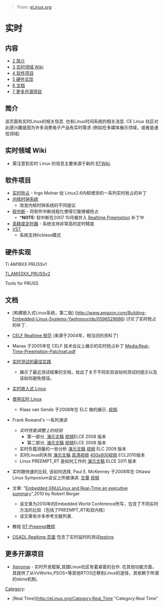 > From: [eLinux.org](http://eLinux.org/Real_Time "http://eLinux.org/Real_Time")


# 实时







## 内容

-   [2 简介](#简介)
-   [3 实时领域 Wiki](#实时领域Wiki)
-   [4 软件项目](#软件项目)
-   [5 硬件实现](#硬件实现)
-   [6 文档](#文档)
-   [7 更多开源项目](#更多开源项目)


## 简介

该页面有实时Linux的相关信息. 也有Linux时间系统的相关消息. CE Linux 社区对此感兴趣是因为许多消费电子产品有实时需求 (例如在多媒体展示领域，或者是通信领域)

## 实时领域 Wiki

-   需注意到实时 Linux 的信息主要来源于新的 [RTWiki](http://rt.wiki.kernel.org/).

## 软件项目

-   [实时抢占](http://eLinux.org/Realtime_Preemption "Realtime Preemption") -
    Ingo Molnar 给 Linux2.6内核增添的一系列实时抢占的补丁
-   [内核时钟系统](http://eLinux.org/Kernel_Timer_Systems "内核时钟系统")
    - 改变内核时钟系统的不同提议
-   [软中断](http://eLinux.org/Soft_IRQ_Threads "软中断") -
    将软件中断线程化使得它能够被抢占
    -   ***NOTE:** 软中断在2007 10月被并入 [Realtime Preemption](http://eLinux.org/Realtime_Preemption "Realtime Preemption") 补丁中
-   [高精度定时器](http://eLinux.org/High_Resolution_Timers "高精度定时器") - 系统支持非常高的定时精度
-   [VST](http://eLinux.org/Variable_Scheduling_Timeouts "Variable Scheduling Timeouts")
    - 系统支持tickless模式

## 硬件实现

Ti AM18XX PRUSSv1

[Ti\_AM33XX\_PRUSSv2](http://eLinux.org/Ti_AM33XX_PRUSSv2 "Ti AM33XX PRUSSv2")

Tools for PRUSS



## 文档

-   [构建嵌入式Linux系统，第二版]
    (http://www.amazon.com/Building-Embedded-Linux-Systems-Yaghmour/dp/0596529686)
    讨论了实时抢占的补丁.
-   [CELF Realtime 规范](http://tree.celinuxforum.org/CelfPubWiki/RTSpecDraft_5fR2)
    (来源于2004年，相当旧的资料了)
-   Manas 于2005年在 CELF 技术会议上展示的实时抢占补丁
    [Media:Real-Time-Preemption-Patchset.pdf](http://eLinux.org/images/4/4e/Real-Time-Preemption-Patchset.pdf "Real-Time-Preemption-Patchset.pdf")
-   [实时测试的最佳实践](http://eLinux.org/Realtime_Testing_Best_Practices "Realtime Testing Best Practices")
    - 展示了最近测试结果的文档，给出了关于不同实验该如何测试的提示以及该如何避免错误。
-   [实时嵌入式 Linux](http://free-electrons.com/articles/realtime/)
-   [使用实时 Linux](http://www.celinux.org/elc08_presentations/Using_Real-Time_Linux.KlaasVanGend.ELC2008.pdf)
    - Klaas van Gends 于2008年在 ELC 做的展示. [视频](http://free-electrons.com/pub/video/2008/elc/elc2008-klaas-van-gend-using-real-time-linux.ogg).
-   Frank Rowand's 一系列演讲
    -   *实时性能调整上的经验*
        -   第一部分,
            [演示文稿](http://tree.celinuxforum.org/CelfPubWiki/ELCEurope2008Presentations?action=AttachFile&do=get&target=adventures_in_real_time_performance_tuning_part_1-no_hidden.pdf)
            [视频](http://free-electrons.com/pub/video/2008/elce/elce2008-rowand-adventures-real-time-part1.ogv)ELCE 2008 版本
        -   第二部分,
            [演示文稿](http://tree.celinuxforum.org/CelfPubWiki/ELCEurope2008Presentations?action=AttachFile&do=get&target=adventures_in_real_time_performance_tuning_part_2-no_hidden.pdf)
            [视频](http://free-electrons.com/pub/video/2008/elce/elce2008-rowand-adventures-real-time-part2.ogv)ELCE 2008 版本
    -   实时负载测量的一些分析
        [演示文稿](http://tree.celinuxforum.org/CelfPubWiki/ELC2009Presentations?action=AttachFile&do=get&target=musings_on_analysis_of_measurements_of_a_real-time_workload.pdf)
        [视频](http://free-electrons.com/pub/video/2009/elce/elce2009-rowand-measurement-diagnostic-tools.ogv)         ELC 2009 版本
    -   实时Linux的失败
        [演示文稿](http://eLinux.org/images/b/be/Real_time_linux_failure.pdf "Real time linux failure.pdf")
        [高清视频](http://free-electrons.com/pub/video/2011/elc/elc-2011-rowand-real-time-issues-i-cache-locks.webm)
        [450x800视频](http://free-electrons.com/pub/video/2011/elc/elc-2011-rowand-real-time-issues-i-cache-locks-x450p.webm) ECL2010版本
    -   Linux PREEMPT\_RT 是如何工作的
        [演示文稿](http://eLinux.org/images/5/51/Elce11_rowand.pdf "Elce11 rowand.pdf") ELCE 2011 版本
-   实时跟快速的比较, 该如何选择, Paul E.
    McKenney 于2008年在 Ottawa Linux Symposium会议上所做演讲.
    [文章](http://ols.fedoraproject.org/OLS/Reprints-2008/mckenney-reprint.pdf)
    [视频](http://free-electrons.com/pub/video/2008/ols/ols2008-paul-mckenney-real-time-vs-real-fast.ogg)

-   文章: "[Embedded GNU/Linux and Real-Time an executive
    summary](http://www.reliableembeddedsystems.com/pdfs/2010_03_04_rt_linux.pdf)",2010 by Robert Berger
    -   该文章为2010年的Embedded World Conference所写，包含了不同实时方法的比较（包括了PREEMPT_RT和双内核）
    -   该文章有许多参考文献列表.
-   教程 [RT-Preempt教程](http://eLinux.org/RT-Preempt_Tutorial "RT-Preempt Tutorial")
-   [OSADL Realtime 页面](https://www.osadl.org/Realtime-Linux.projects-realtime-linux.0.html)
    包含了实时延时的测试[testing](https://www.osadl.org/Continuous-latency-monitoring.qa-farm-monitoring.0.html).

## 更多开源项目

-   [Xenomai](http://www.xenomai.org) - 实时开发框架,其跟Linux社区有着紧密的合作. 在其他功能方面，其提供了从VxWorks,PSOS+等其他RTOS迁移到Linux的途径，其依赖于所谓的skins机制。


[Category](http://eLinux.org/Special:Categories "Special:Categories"):

-   [Real Time](http://eLinux.org/Category:Real_Time "Category:Real Time"
